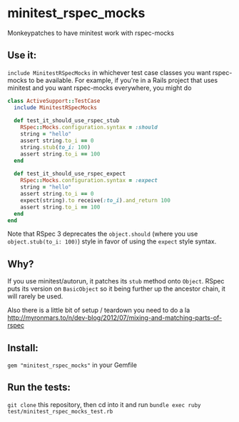 minitest_rspec_mocks
====================

Monkeypatches to have minitest work with rspec-mocks

Use it:
------
`include MinitestRSpecMocks` in whichever test case classes you want rspec-mocks to be available. For example, if you're in a Rails project that uses minitest and you want rspec-mocks everywhere, you might do

```ruby
class ActiveSupport::TestCase
  include MinitestRSpecMocks
  
  def test_it_should_use_rspec_stub
    RSpec::Mocks.configuration.syntax = :should
    string = "hello"
    assert string.to_i == 0
    string.stub(to_i: 100)
    assert string.to_i == 100
  end
  
  def test_it_should_use_rspec_expect
    RSpec::Mocks.configuration.syntax = :expect
    string = "hello"
    assert string.to_i == 0
    expect(string).to receive(:to_i).and_return 100
    assert string.to_i == 100
  end
end
```

Note that RSpec 3 deprecates the `object.should` (where you use `object.stub(to_i: 100)`) style in favor of using the `expect` style syntax.

Why?
----
If you use minitest/autorun, it patches its `stub` method onto `Object`. RSpec puts its version on `BasicObject` so it being further up the ancestor chain, it will rarely be used.
  
Also there is a little bit of setup / teardown you need to do a la http://myronmars.to/n/dev-blog/2012/07/mixing-and-matching-parts-of-rspec 

Install: 
----
`gem "minitest_rspec_mocks"` in your Gemfile

Run the tests: 
----
`git clone` this repository, then cd into it and run `bundle exec ruby test/minitest_rspec_mocks_test.rb`


